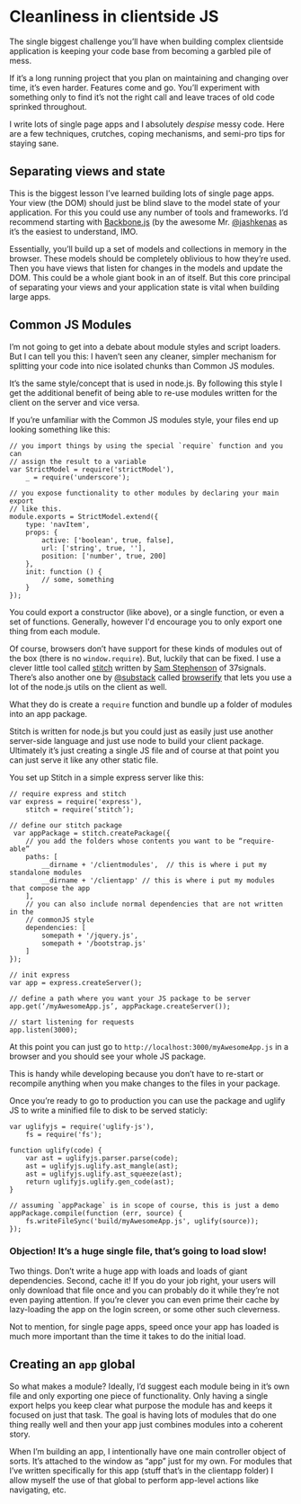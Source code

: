 # Cleanliness in clientside JS

The single biggest challenge you’ll have when building complex clientside application is keeping your code base from becoming a garbled pile of mess.

If it’s a long running project that you plan on maintaining and changing over time, it’s even harder. Features come and go. You’ll experiment with something only to find it’s not the right call and leave traces of old code sprinked throughout.

I write lots of single page apps and I absolutely *despise* messy code. Here are a few techniques, crutches, coping mechanisms, and semi-pro tips for staying sane.

## Separating views and state
This is the biggest lesson I’ve learned building lots of single page apps. Your view (the DOM) should just be blind slave to the model state of your application. For this you could use any number of tools and frameworks. I’d recommend starting with [Backbone.js](http://backbonejs.org/) (by the awesome Mr. [@jashkenas](https://twitter.com/jashkenas) as it’s the easiest to understand, IMO. 

Essentially, you’ll build up a set of models and collections in memory in the browser. These models should be completely oblivious to how they’re used. Then you have views that listen for changes in the models and update the DOM. This could be a whole giant book in an of itself. But this core principal of separating your views and your application state is vital when building large apps.

## Common JS Modules
I’m not going to get into a debate about module styles and script loaders. But I can tell you this: I haven’t seen any cleaner, simpler mechanism for splitting your code into nice isolated chunks than Common JS modules.

It’s the same style/concept that is used in node.js. By following this style I get the additional benefit of being able to re-use modules written for the client on the server and vice versa.

If you’re unfamiliar with the Common JS modules style, your files end up looking something like this:

    // you import things by using the special `require` function and you can
    // assign the result to a variable
    var StrictModel = require('strictModel'),
        _ = require('underscore');
        
    // you expose functionality to other modules by declaring your main export
    // like this.
    module.exports = StrictModel.extend({
        type: 'navItem',
        props: {
            active: ['boolean', true, false],
            url: ['string', true, ''],
            position: ['number', true, 200]
        },
        init: function () {
            // some, something
        }
    });

You could export a constructor (like above), or a single function, or even a set of functions. Generally, however I'd encourage you to only export one thing from each module.

Of course, browsers don’t have support for these kinds of modules out of the box (there is no `window.require`). But, luckily that can be fixed. I use a clever little tool called [stitch](https://github.com/sstephenson/stitch) written by [Sam Stephenson](https://twitter.com/sstephenson) of 37signals. There’s also another one by [@substack](https://twitter.com/substack) called [browserify](https://github.com/substack/node-browserify) that lets you use a lot of the node.js utils on the client as well.

What they do is create a `require` function and bundle up a folder of modules into an app package.

Stitch is written for node.js but you could just as easily just use another server-side language and just use node to build your client package. Ultimately it’s just creating a single JS file and of course at that point you can just serve it like any other static file.

You set up Stitch in a simple express server like this:

    // require express and stitch
    var express = require('express'),
        stitch = require(‘stitch’);
    
    // define our stitch package
     var appPackage = stitch.createPackage({
        // you add the folders whose contents you want to be “require-able”
        paths: [
            __dirname + '/clientmodules',  // this is where i put my standalone modules
            __dirname + '/clientapp' // this is where i put my modules that compose the app
        ],
        // you can also include normal dependencies that are not written in the 
        // commonJS style
        dependencies: [
            somepath + '/jquery.js',
            somepath + '/bootstrap.js'
        ]
    });
    
    // init express
    var app = express.createServer();
    
    // define a path where you want your JS package to be server
    app.get(‘/myAwesomeApp.js’, appPackage.createServer());
    
    // start listening for requests
    app.listen(3000);

At this point you can just go to `http://localhost:3000/myAwesomeApp.js` in a browser and you should see your whole JS package.

This is handy while developing because you don’t have to re-start or recompile anything when you make changes to the files in your package.

Once you’re ready to go to production you can use the package and uglify JS to write a minified file to disk to be served staticly:

    var uglifyjs = require('uglify-js'),
        fs = require('fs');
    
    function uglify(code) {
        var ast = uglifyjs.parser.parse(code);
        ast = uglifyjs.uglify.ast_mangle(ast);
        ast = uglifyjs.uglify.ast_squeeze(ast);
        return uglifyjs.uglify.gen_code(ast);
    }
    
    // assuming `appPackage` is in scope of course, this is just a demo
    appPackage.compile(function (err, source) {
        fs.writeFileSync('build/myAwesomeApp.js', uglify(source));
    });

### Objection! It’s a huge single file, that’s going to load slow!
Two things. Don’t write a huge app with loads and loads of giant dependencies. Second, cache it! If you do your job right, your users will only download that file once and you can probably do it while they’re not even paying attention. If you’re clever you can even prime their cache by lazy-loading the app on the login screen, or some other such cleverness.

Not to mention, for single page apps, speed once your app has loaded is much more important than the time it takes to do the initial load.

## Creating an `app` global
So what makes a module? Ideally, I’d suggest each module being in it’s own file and only exporting one piece of functionality. Only having a single export helps you keep clear what purpose the module has and keeps it focused on just that task. The goal is having lots of modules that do one thing really well and then your app just combines modules into a coherent story.

When I’m building an app, I intentionally have one main controller object of sorts. It’s attached to the window as “app” just for my own. For modules that I’ve written specifically for this app (stuff that’s in the clientapp folder) I allow myself the use of that global to perform app-level actions like navigating, etc. 
